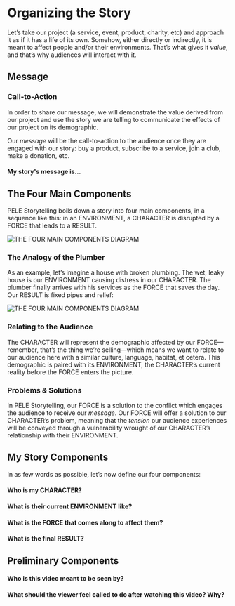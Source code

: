 # Organizing the Story
Let’s take our project (a service, event, product, charity, etc) and approach it as if it has a life of its own. Somehow, either directly or indirectly, it is meant to affect people and/or their environments. That’s what gives it *value*, and that’s why audiences will interact with it.

## Message
### Call-to-Action
In order to share our message, we will demonstrate the value derived from our project and use the story we are telling to communicate the effects of our project on its demographic. 

Our _message_ will be the call-to-action to the audience once they are engaged with our story: buy a product, subscribe to a service, join a club, make a donation, etc.

#### My story's message is...

## The Four Main Components
PELE Storytelling boils down a story into four main components, in a sequence like this: in an ENVIRONMENT, a CHARACTER is disrupted by a FORCE that leads to a RESULT.

![THE FOUR MAIN COMPONENTS DIAGRAM](~/img/2.png)

### The Analogy of the Plumber
As an example, let’s imagine a house with broken plumbing. The wet, leaky house is our ENVIRONMENT causing distress in our CHARACTER. The plumber finally arrives with his services as the FORCE that saves the day. Our RESULT is fixed pipes and relief:

![THE FOUR MAIN COMPONENTS DIAGRAM](~/img/1.png)

### Relating to the Audience
The CHARACTER will represent the demographic affected by our FORCE—remember, that’s the thing we’re selling—which means we want to relate to our audience here with a similar culture, language, habitat, et cetera. This demographic is paired with its ENVIRONMENT, the CHARACTER’s current reality before the FORCE enters the picture.

### Problems & Solutions
In PELE Storytelling, our FORCE is a solution to the conflict which engages the audience to receive our *message*. Our FORCE will offer a solution to our CHARACTER’s problem, meaning that the *tension* our audience experiences will be conveyed through a vulnerability wrought of our CHARACTER’s relationship with their ENVIRONMENT.

## My Story Components
In as few words as possible, let’s now define our four components:

#### Who is my CHARACTER?

#### What is their current ENVIRONMENT like?

#### What is the FORCE that comes along to affect them?

#### What is the final RESULT?

## Preliminary Components

#### Who is this video meant to be seen by?

#### What should the viewer feel called to do after watching this video? Why?